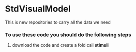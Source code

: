 # StdVisualModel
This is new repositories to carry all the data we need

### To use these code you should do the following steps
1.  download the code and create a fold call  **stimuli** 

